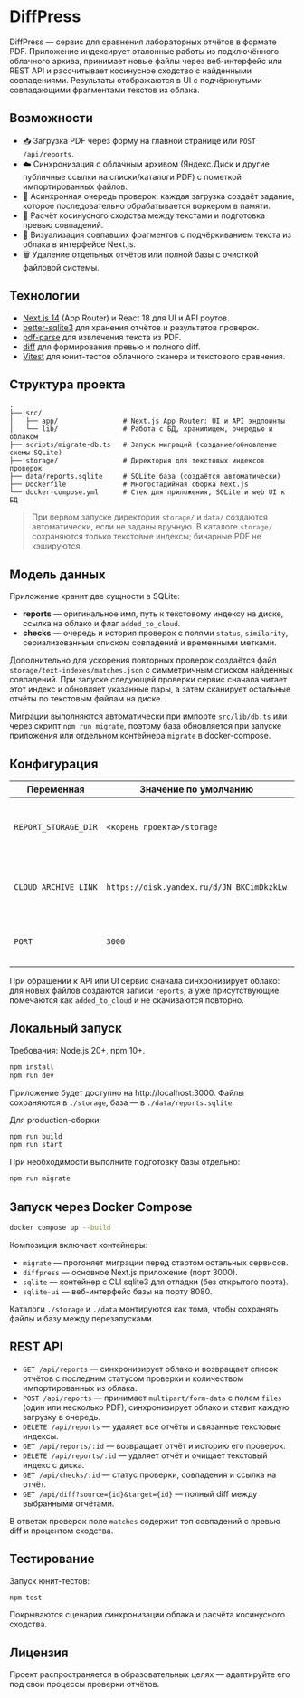 # DiffPress

DiffPress — сервис для сравнения лабораторных отчётов в формате PDF. Приложение
индексирует эталонные работы из подключённого облачного архива, принимает новые
файлы через веб-интерфейс или REST API и рассчитывает косинусное сходство с
найденными совпадениями. Результаты отображаются в UI с подчёркнутыми
совпадающими фрагментами текстов из облака.

## Возможности

- 📥 Загрузка PDF через форму на главной странице или `POST /api/reports`.
- ☁️ Синхронизация с облачным архивом (Яндекс.Диск и другие публичные ссылки на
  списки/каталоги PDF) с пометкой импортированных файлов.
- 🔁 Асинхронная очередь проверок: каждая загрузка создаёт задание, которое
  последовательно обрабатывается воркером в памяти.
- 🧮 Расчёт косинусного сходства между текстами и подготовка превью совпадений.
- 👀 Визуализация совпавших фрагментов с подчёркиванием текста из облака в интерфейсе Next.js.
- 🗑️ Удаление отдельных отчётов или полной базы с очисткой файловой системы.

## Технологии

- [Next.js 14](https://nextjs.org/) (App Router) и React 18 для UI и API роутов.
- [better-sqlite3](https://github.com/WiseLibs/better-sqlite3) для хранения
  отчётов и результатов проверок.
- [pdf-parse](https://github.com/modesty/pdf-parse) для извлечения текста из PDF.
- [diff](https://www.npmjs.com/package/diff) для формирования превью и полного
  diff.
- [Vitest](https://vitest.dev/) для юнит-тестов облачного сканера и текстового
  сравнения.

## Структура проекта

```
.
├── src/
│   ├── app/                # Next.js App Router: UI и API эндпоинты
│   └── lib/                # Работа с БД, хранилищем, очередью и облаком
├── scripts/migrate-db.ts   # Запуск миграций (создание/обновление схемы SQLite)
├── storage/                # Директория для текстовых индексов проверок
├── data/reports.sqlite     # SQLite база (создаётся автоматически)
├── Dockerfile              # Многостадийная сборка Next.js
└── docker-compose.yml      # Стек для приложения, SQLite и web UI к БД
```

> При первом запуске директории `storage/` и `data/` создаются автоматически,
> если не заданы вручную. В каталоге `storage/` сохраняются только текстовые
> индексы; бинарные PDF не кэшируются.

## Модель данных

Приложение хранит две сущности в SQLite:

- **reports** — оригинальное имя, путь к текстовому индексу на диске, ссылка на
  облако и флаг `added_to_cloud`.
- **checks** — очередь и история проверок с полями `status`, `similarity`,
  сериализованным списком совпадений и временными метками.

Дополнительно для ускорения повторных проверок создаётся файл
`storage/text-indexes/matches.json` с симметричным списком найденных совпадений.
При запуске следующей проверки сервис сначала читает этот индекс и обновляет
указанные пары, а затем сканирует остальные отчёты по текстовым файлам на
диске.

Миграции выполняются автоматически при импорте `src/lib/db.ts` или через скрипт
`npm run migrate`, поэтому база обновляется при запуске приложения или отдельном
контейнера `migrate` в docker-compose.

## Конфигурация

| Переменная              | Значение по умолчанию                               | Назначение |
|-------------------------|-----------------------------------------------------|------------|
| `REPORT_STORAGE_DIR`    | `<корень проекта>/storage`                          | Путь к каталогу, где сохраняются текстовые индексы. |
| `CLOUD_ARCHIVE_LINK`    | `https://disk.yandex.ru/d/JN_BKCimDkzkLw`           | Публичная ссылка на облако с эталонными отчётами. |
| `PORT`                  | `3000`                                              | Порт веб-приложения (используется в Docker). |


При обращении к API или UI сервис сначала синхронизирует облако: для новых
файлов создаются записи `reports`, а уже присутствующие помечаются как
`added_to_cloud` и не скачиваются повторно.

## Локальный запуск

Требования: Node.js 20+, npm 10+.

```bash
npm install
npm run dev
```

Приложение будет доступно на http://localhost:3000. Файлы сохраняются в
`./storage`, база — в `./data/reports.sqlite`.

Для production-сборки:

```bash
npm run build
npm run start
```

При необходимости выполните подготовку базы отдельно:

```bash
npm run migrate
```

## Запуск через Docker Compose

```bash
docker compose up --build
```

Композиция включает контейнеры:

- `migrate` — прогоняет миграции перед стартом остальных сервисов.
- `diffpress` — основное Next.js приложение (порт 3000).
- `sqlite` — контейнер с CLI sqlite3 для отладки (без открытого порта).
- `sqlite-ui` — веб-интерфейс базы на порту 8080.

Каталоги `./storage` и `./data` монтируются как тома, чтобы сохранять файлы и
базу между перезапусками.

## REST API

- `GET /api/reports` — синхронизирует облако и возвращает список отчётов с
  последним статусом проверки и количеством импортированных из облака.
- `POST /api/reports` — принимает `multipart/form-data` с полем `files` (один или
  несколько PDF), синхронизирует облако и ставит каждую загрузку в очередь.
- `DELETE /api/reports` — удаляет все отчёты и связанные текстовые индексы.
- `GET /api/reports/:id` — возвращает отчёт и историю его проверок.
- `DELETE /api/reports/:id` — удаляет отчёт и очищает текстовый индекс с диска.
- `GET /api/checks/:id` — статус проверки, совпадения и ссылка на отчёт.
- `GET /api/diff?source={id}&target={id}` — полный diff между выбранными
  отчётами.

В ответах проверок поле `matches` содержит топ совпадений с превью diff и
процентом сходства.

## Тестирование

Запуск юнит-тестов:

```bash
npm test
```

Покрываются сценарии синхронизации облака и расчёта косинусного сходства.

## Лицензия

Проект распространяется в образовательных целях — адаптируйте его под свои
процессы проверки отчётов.
